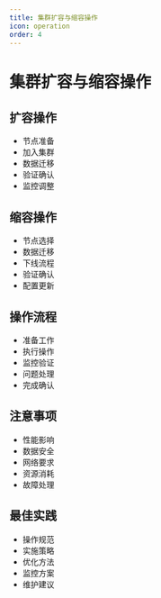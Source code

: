 ```yaml
---
title: 集群扩容与缩容操作
icon: operation
order: 4
---
```


# 集群扩容与缩容操作

## 扩容操作
- 节点准备
- 加入集群
- 数据迁移
- 验证确认
- 监控调整

## 缩容操作
- 节点选择
- 数据迁移
- 下线流程
- 验证确认
- 配置更新

## 操作流程
- 准备工作
- 执行操作
- 监控验证
- 问题处理
- 完成确认

## 注意事项
- 性能影响
- 数据安全
- 网络要求
- 资源消耗
- 故障处理

## 最佳实践
- 操作规范
- 实施策略
- 优化方法
- 监控方案
- 维护建议
